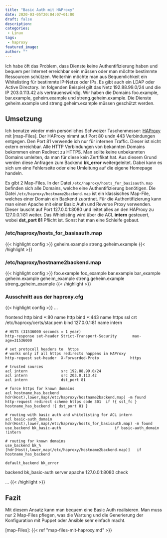 ```yaml
---
title: "Basic Auth mit HAProxy"
date: 2020-03-05T20:04:07+01:00
draft: false
description:
categories:
 - Linux
tags:
 - haproxy
featured_image:
author: ""
---
```


Ich habe öft das Problem, dass Dienste keine Authentifizierung haben und bequem per Internet erreichbar sein müssen oder
man möchte bestimmte Ressourcen schützen. Weiterhin möchte man aus Bequemlichkeit ein Whitelisting für bestimmte IP-Netze
oder IPs. Es gibt auch ein LDAP oder Active Directory. Im folgenden Beispiel gilt das Netz 192.88.99.0/24 und die 
IP 203.0.113.42 als vertrauenswürdig. Wir haben die Domains foo.example, bar.example, geheim.example und streng.geheim.example.
Die Dienste geheim.example und streng.geheim.example müssen geschützt werden.

## Umsetzung

Ich benutze wieder mein persönliches Schweizer Taschenmesser: [HAProxy] mit [map-Files]. Der HAProxy nimmt auf Port 80
undn 443 Verbindungen entgegen. Den Port 81 verwende ich nur für internen Traffic. Dieser ist nicht
extern erreichbar. Alle HTTP Verbindungen von bekannten Domains bekommen einen Redirect zu HTTPS. Man sollte keine
unbekannten Domains umleiten, da man für diese kein Zertifikat hat. Aus diesem Grund werden diese Anfragen zum Backend
**bk_error** weitergeleitet. Dabei kann es sich um eine Fehlerseite oder eine Umleitung auf die eigene Homepage handeln.

Es gibt 2 Map-Files. In der Datei `/etc/haproxy/hosts_for_basisauth.map` befinden sich alle Domains, welche eine
Authentifizierung benötigen. Die Datei `/etc/haproxy/hostname2backend.map` ist ein klassisches Map-File, welches einer
Domain ein Backend zuordnet. Für die Authentifizierung kann man einen Apache mit einer Basic Auth und Reverse Proxy verwenden.
Dieser lauscht auf Port 127.0.0.1:8080 und leitet alles an den HAProxy zu 127.0.0.1:81 weiter. Das Whielisting wird über die
ACL **intern** gesteuert, wobei **dst_port 81** Pflicht ist. Sonst hat man eine Schleife gebaut.

### /etc/haproxy/hosts_for_basisauth.map

{{< highlight config >}}
geheim.example
streng.geheim.example
{{< /highlight >}}

### /etc/haproxy/hostname2backend.map

{{< highlight config >}}
foo.example             foo_example
bar.example             bar_example
geheim.example          geheim_example
streng.geheim.example   streng_geheim_example
{{< /highlight >}}

### Ausschnitt aus der haproxy.cfg

{{< highlight config >}}
...

frontend http
    bind *:80  name http
    bind *:443 name https ssl crt /etc/haproxy/certs/star.pem
    bind 127.0.0.1:81  name intern

    # HSTS (31536000 seconds = 1 year)
    http-response set-header Strict-Transport-Security       max-age=31536000

    # set protocoll headers to  https 
    # works only if all https redirects happens in HAProxy
    http-request set-header  X-Forwarded-Proto              https

    # trusted sources
    acl intern               src 192.88.99.0/24
    acl intern               src 203.0.113.42
    acl intern               dst_port 81

    # force https for known domains
    acl hostname_has_backend hdr(Host),lower,map(/etc/haproxy/hostname2backend.map) -m found
    http-request redirect scheme https code 301  if !{ ssl_fc } hostname_has_backend !{ dst_port 81 }

    # routing with basic auth and whitelisting for ACL intern
    acl basic-auth_domain hdr(Host),lower,map(/etc/haproxy/hosts_for_basisauth.map) -m found
    use_backend bk_basic-auth                        if basic-auth_domain !intern

    # routing for known domains
    use_backend bk_%[hdr(Host),lower,map(/etc/haproxy/hostname2backend.map)]   if hostname_has_backend

    default_backend bk_error


backend bk_basic-auth
    server apache 127.0.0.1:8080 check

...
{{< /highlight >}}

## Fazit

Mit diesem Ansatz kann man bequem eine Basic Auth realisieren. Man muss nur 2 Map-Files pflegen, was die Wartung und
die Generierung der Konfiguration mit Puppet oder Ansible sehr einfach macht.

[HAProxy]: http://www.haproxy.org/
[map-Files]: {{< ref "map-files-mit-haproxy.md" >}}